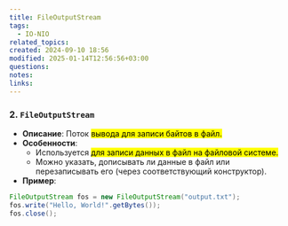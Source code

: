 ```yaml
---
title: FileOutputStream
tags:
  - IO-NIO
related_topics: 
created: 2024-09-10 18:56
modified: 2025-01-14T12:56:56+03:00
questions: 
notes: 
links: 
---
```


### 2. **`FileOutputStream`**

- **Описание**: Поток <mark class="hltr-purple">вывода для записи байтов в файл.</mark>
- **Особенности**:
    - Используется <mark class="hltr-yellow">для записи данных в файл на файловой системе.</mark>
    - Можно указать, дописывать ли данные в файл или перезаписывать его (через соответствующий конструктор).
- **Пример**:
    
```java
FileOutputStream fos = new FileOutputStream("output.txt");
fos.write("Hello, World!".getBytes());
fos.close();

